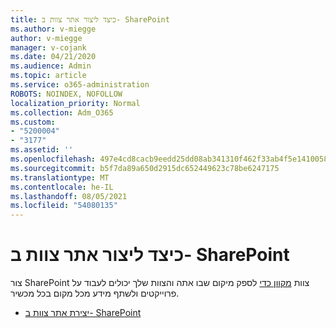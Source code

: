 ```yaml
---
title: כיצד ליצור אתר צוות ב- SharePoint
ms.author: v-miegge
author: v-miegge
manager: v-cojank
ms.date: 04/21/2020
ms.audience: Admin
ms.topic: article
ms.service: o365-administration
ROBOTS: NOINDEX, NOFOLLOW
localization_priority: Normal
ms.collection: Adm_O365
ms.custom:
- "5200004"
- "3177"
ms.assetid: ''
ms.openlocfilehash: 497e4cd8cacb9eedd25dd08ab341310f462f33ab4f5e1410058f34e99d2e7d75
ms.sourcegitcommit: b5f7da89a650d2915dc652449623c78be6247175
ms.translationtype: MT
ms.contentlocale: he-IL
ms.lasthandoff: 08/05/2021
ms.locfileid: "54080135"
---
```

# <a name="how-to-create-a-team-site-in-sharepoint"></a>כיצד ליצור אתר צוות ב- SharePoint

צור SharePoint צוות [מקוון כדי](https://support.office.com/article/what-is-a-sharepoint-team-site-75545757-36c3-46a7-beed-0aaa74f0401e) לספק מיקום שבו אתה והצוות שלך יכולים לעבוד על פרוייקטים ולשתף מידע מכל מקום בכל מכשיר.

* [יצירת אתר צוות ב- SharePoint](https://support.office.com/article/create-a-team-site-in-sharepoint-ef10c1e7-15f3-42a3-98aa-b5972711777d)